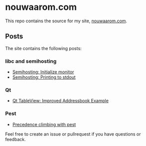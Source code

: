 # nouwaarom.com
This repo contains the source for my site, [nouwaarom.com](https://nouwaarom.com).

## Posts
The site contains the following posts:
### libc and semihosting
- [Semihosting: Initialize monitor](https://nouwaarom.com/embedded/c/initialize_monitor_handles/2021/01/30/investigating-semihosting.html)
- [Semihosting: Printing to stdout](https://nouwaarom.com/semihosting/libc/2021/02/05/investigating-semihosting-2.html)
### Qt
- [Qt TableView: Improved Addressbook Example](https://nouwaarom.com/qt/2021/12/19/qt-addressbook-example.html)
### Pest
- [Precedence climbing with pest](https://nouwaarom.com/parsing/2022/04/09/calculator-in-pest.html)

Feel free to create an issue or pullrequest if you have questions or feedback.
